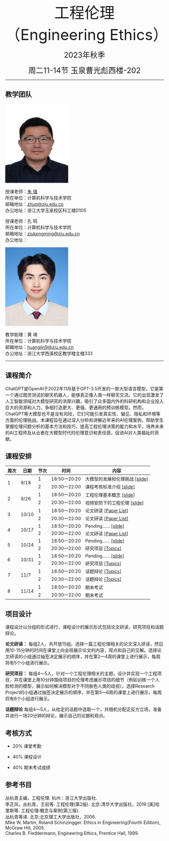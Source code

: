<p align="center"><font size="10">工程伦理（Engineering Ethics）</font></p>
<p align="center"><font size="5">2023年秋季</font></p>
<p align="center"><font size="5">周二11-14节 玉泉曹光彪西楼-202</font></p>

---

## 教学团队

<img src="resource/zhuq.jpg" width="200" height="250">

授课老师：[朱  强](https://person.zju.edu.cn/zhuq?ivk_sa=1025922p)  
所在单位：计算机科学与技术学院  
邮箱地址：<zhuq@zju.edu.cn>  
办公地址：浙江大学玉泉校区科工楼D105

授课老师：孔  鸣  
所在单位：计算机科学与技术学院  
邮箱地址：<zjukongming@zju.edu.cn>  
办公地址：

<img src="resource/hj.jpg" width="200" height="250">

教学助理：黄  靖  
所在单位：计算机科学与技术学院  
邮箱地址：<huangjin9@zju.edu.cn>  
办公地址：浙江大学西溪校区教学楼主楼333

---

## 课程简介
ChatGPT是OpenAI于2022年11月基于GPT-3.5开发的一款大型语言模型，它是第一个通过图灵测试的聊天机器人，能够真正像人类一样聊天交流。它的出现激发了人工智能领域对大模型研究的浓厚兴趣，吸引了众多国内外的科研机构和企业投入巨大的资源和人力，争相打造更大、更强、更通用的预训练模型。然而，ChatGPT等大模型也不是没有风险，它们可能引发真实性、偏见、隐私和环境等方面的伦理挑战。本课程旨在通过深入分析和讲解近年来的AI伦理案例，帮助学生掌握伦理问题分析的基本方法和技巧，提高工程伦理决策的能力和水平，培养未来的AI工程师及从业者在大模型时代的伦理意识和责任感，促进AI对人类福祉的贡献。

## 课程安排

<table>
<thead>
  <tr>
    <th>周次</th>
    <th>日期</th>
    <th>节次</th>
    <th>时间</th>
    <th>内容</th>
  </tr>
</thead>
<tbody>
  <tr>
    <td rowspan="2">1</td>
    <td rowspan="2">9/18</td>
    <td>1</td>
    <td>18:50—20:20</td>
    <td>大模型的发展和伦理挑战 <a href="">[slide]</a></td>
  </tr>
  <tr>
    <td>2</td>
    <td>20:30—22:00</td>
    <td>课程考核标准介绍 <a href="">[slide]</a></td>
  </tr>
  <tr>
    <td rowspan="2">2</td>
    <td rowspan="2">9/26</td>
    <td>1</td>
    <td>18:50—20:20</td>
    <td>工程伦理基本概念 <a href="">[slide]</a></td>
  </tr>
  <tr>
    <td>2</td>
    <td>20:30—22:00</td>
    <td>视频安防下的工程伦理 <a href="">[slide]</a></td>
  </tr>
  <tr>
    <td rowspan="2">3</td>
    <td rowspan="2">10/10</td>
    <td>1</td>
    <td>18:50—20:20</td>
    <td>论文研读 <a href="https://alidocs.dingtalk.com/i/p/yr9xmy7eAMQzEOejRPG2llnkvENPvXBp">[Paper List]</a></td>
  </tr>
  <tr>
    <td>2</td>
    <td>20:30—22:00</td>
    <td>论文研读 <a href="https://alidocs.dingtalk.com/i/p/yr9xmy7eAMQzEOejRPG2llnkvENPvXBp">[Paper List]</a></td>
  </tr>
  <tr>
    <td rowspan="2">4</td>
    <td rowspan="2">10/17</td>
    <td>1</td>
    <td>18:50—20:20</td>
    <td>Pending…… <a href="">[slide]</a></td>
  </tr>
  <tr>
    <td>2</td>
    <td>20:30—22:00</td>
    <td>论文研读 <a href="https://alidocs.dingtalk.com/i/p/yr9xmy7eAMQzEOejRPG2llnkvENPvXBp">[Paper List]</a></td>
  </tr>
  <tr>
    <td rowspan="2">5</td>
    <td rowspan="2">10/24</td>
    <td>1</td>
    <td>18:50—20:20</td>
    <td>Pending…… <a href="">[slide]</a></td>
  </tr>
  <tr>
    <td>2</td>
    <td>20:30—22:00</td>
    <td>研究项目 <a href="">[Topics]</a></td>
  </tr>
  <tr>
    <td rowspan="2">6</td>
    <td rowspan="2">10/31</td>
    <td>1</td>
    <td>18:50—20:20</td>
    <td>Pending…… <a href="">[slide]</a></td>
  </tr>
  <tr>
    <td>2</td>
    <td>20:30—22:00</td>
    <td>研究项目 <a href="">[Topics]</a></td>
  </tr>
  <tr>
    <td rowspan="2">7</td>
    <td rowspan="2">11/7</td>
    <td>1</td>
    <td>18:50—20:20</td>
    <td>话题辩论 <a href="">[Topics]</a></td>
  </tr>
  <tr>
    <td>2</td>
    <td>20:30—22:00</td>
    <td>话题辩论 <a href="">[Topics]</a></td>
  </tr>
  <tr>
    <td rowspan="2">8</td>
    <td rowspan="2">11/14</td>
    <td>1</td>
    <td>18:50—20:20</td>
    <td>期末考试</td>
  </tr>
  <tr>
    <td>2</td>
    <td>20:30—22:00</td>
    <td>期末考试</td>
  </tr>
</tbody>
</table>

## 项目设计

课程设计以分组的形式进行，课程设计的展示形式包括论文研读，研究项目和话题辩论。

**论文研读：** 每组2人，共开放15组。选择一篇工程伦理相关的论文深入研读，然后用10-15分钟的时间在课堂上向全班展示论文的内容，观点和自己的见解。选择论文研读的小组通过抽签决定展示的顺序，并在第2—4周的课堂上进行展示，每周将有5个小组进行展示。

**研究项目：** 每组4～5人，针对一个工程伦理相关的主题，设计并实现一个工程项目，并在课堂上用10分钟围绕项目的伦理考虑展示项目的细节（例如训练一个人脸检测的模型，展示如何解决模型对于不同肤色人类的歧视）。选择Research Project的小组通过抽签决定展示的顺序，并在第5—6周的课堂上进行展示，每周将有6个小组进行展示。

**话题辩论** 每组4～5人，从给定的话题中选取一个，并随机分配正反方立场，准备并进行一场20分钟的辩论，展示自己的论据和观点。


## 考核方式

- 20% 课堂考勤

- 40% 课程设计

- 40% 期末考试成绩

## 参考书目

丛杭青主编，工程伦理. 杭州：浙江大学出版社.  
李正风，丛杭青，王前等. 工程伦理(第2版). 北京:清华大学出版社，2019.[美]哈里斯等. 工程伦理:概念与案例(第三版).  
丛杭青等译. 北京:北京理工大学出版社，2006.  
Mike W. Martin, Roland Schinzingger. Ethics in Engineering(Fourth Edition), McGraw Hill, 2005.  
Charles B. Fleddermann, Engineering Ethics, Prentice Hall, 1999.
